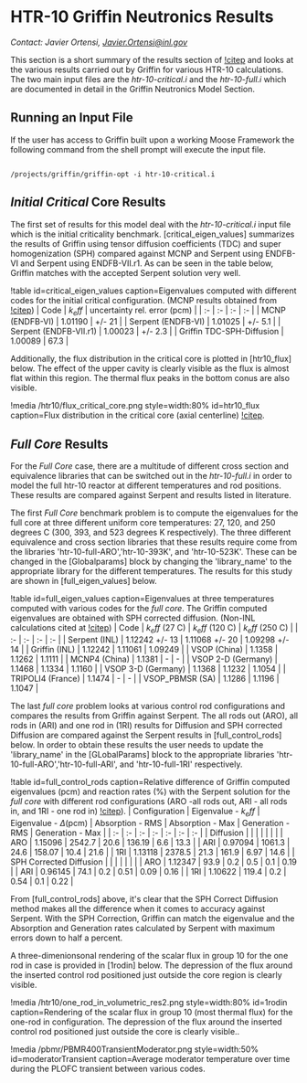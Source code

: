 # HTR-10 Griffin Neutronics Results

*Contact: Javier Ortensi, Javier.Ortensi@inl.gov*

This section is a short summary of the results section of [!citep](HTR-10Benchmark) and looks at the various results carried out by Griffin for various HTR-10 calculations. The two main input files are the *htr-10-critical.i* and the *htr-10-full.i* which are documented in detail in the Griffin Neutronics Model Section.  


## Running an Input File

If the user has access to Griffin built upon a working Moose Framework the following command from the shell prompt will execute the input file. 

```language=bash

/projects/griffin/griffin-opt -i htr-10-critical.i

```

## *Initial Critical* Core Results 

The first set of results for this model deal with the *htr-10-critical.i* input file which is the initial criticality benchmark. [critical_eigen_values] summarizes the results of Griffin using tensor diffusion coefficients (TDC) and super homogenization (SPH) compared against MCNP and Serpent using ENDFB-VI and Serpent using ENDFB-VII.r1. As can be seen in the table below, Griffin matches with the accepted Serpent solution very well. 

!table id=critical_eigen_values caption=Eigenvalues computed with different codes for the initial critical configuration. (MCNP results obtained from [!citep](IRPhEP))
| Code  | $k_eff$  | uncertainty rel. error (pcm)  |
| :- | :- | :- | :- |
| MCNP (ENDFB-VI)  | 1.01190 | +/- 21 | 
| Serpent (ENDFB-VI) | 1.01025 | +/- 5.1 |
| Serpent (ENDFB-VII.r1) | 1.00023 | +/- 2.3 |
| Griffin TDC-SPH-Diffusion | 1.00089 | 67.3 |

Additionally, the flux distribution in the critical core is plotted in [htr10_flux] below. The effect of the upper cavity is clearly visible as the flux is almost flat within this region. The thermal flux peaks in the bottom conus are also visible.

!media /htr10/flux_critical_core.png
   style=width:80%
   id=htr10_flux
   caption=Flux distribution in the critical core (axial centerline) [!citep](HTR-10Benchmark).

## *Full Core* Results

For the *Full Core* case, there are a multitude of different cross section and equivalence libraries that can be switched out in the *htr-10-full.i* in order to model the full htr-10 reactor at different temperatures and rod positions. These results are compared against Serpent and results listed in literature. 

The first *Full Core* benchmark problem is to compute the eigenvalues for the full core at three different uniform core temperatures: 27, 120, and 250 degrees C (300, 393, and 523 degrees K respectively). The three different equivalence and cross section libraries that these results require come from the libraries 'htr-10-full-ARO','htr-10-393K', and 'htr-10-523K'. These can be changed in the [Globalparams] block by changing the 'library_name' to the appropriate library for the different temperatures. The results for this study are shown in [full_eigen_values] below. 

!table id=full_eigen_values caption=Eigenvalues at three temperatures computed with various codes for the *full core*. The Griffin computed eigenvalues are obtained with SPH corrected diffusion. (Non-INL calculations cited at [!citep](TECDOC))
| Code  | $k_eff$ (27 C)  | $k_eff$ (120 C) | $k_eff$ (250 C) |
| :- | :- | :- | :- |
| Serpent (INL)  | 1.12242 +/- 13 | 1.11068 +/- 20 | 1.09298 +/- 14 | 
| Griffin (INL)  | 1.12242 | 1.11061 | 1.09249 | 
| VSOP (China)  | 1.1358 | 1.1262 | 1.1111 | 
| MCNP4 (China)  | 1.1381 | - | - | 
| VSOP 2-D (Germany)  | 1.1468 | 1.1334 | 1.1160 | 
| VSOP 3-D (Germany)  | 1.1368 | 1.1232 | 1.1054 | 
| TRIPOLI4 (France)  | 1.1474 | - | - | 
| VSOP_PBMSR (SA) | 1.1286 | 1.1196 | 1.1047 | 

The last *full core* problem looks at various control rod configurations and compares the results from Griffin against Serpent. The all rods out (ARO), all rods in (ARI) and one rod in (1RI) results for Diffusion and SPH corrected Diffusion are compared against the Serpent results in [full_control_rods] below. In order to obtain these results the user needs to update the 'library_name' in the [GLobalParams] block to the appropriate libraries 'htr-10-full-ARO','htr-10-full-ARI', and 'htr-10-full-1RI' respectively.

!table id=full_control_rods caption=Relative difference of Griffin computed eigenvalues (pcm) and reaction rates (%) with the Serpent solution for the *full core* with different rod configurations (ARO -all rods out, ARI - all rods in, and 1RI - one rod in) [!citep](HTR-10Benchmark)).
| Configuration | Eigenvalue - $k_eff$ | Eigenvalue - $\Delta$(pcm) | Absorption - RMS  | Absorption - Max  | Generation - RMS	 | Generation - Max  |
| :- | :- | :- | :- | :- | :- | :- |
| Diffusion  |  |  |  |  |  |  | 
| ARO  | 1.15096 | 2542.7 | 20.6 | 136.19 | 6.6 | 13.3 | 
| ARI  | 0.97094 | 1061.3 | 24.6 | 158.07 | 10.4 | 21.6 | 
| 1RI  | 1.13118 | 2378.5 | 21.3 | 161.9 | 6.97 | 14.6 | 
| SPH Corrected Diffusion  |  |  |  |  |  |  |
| ARO  | 1.12347 | 93.9 | 0.2 | 0.5 | 0.1 | 0.19 | 
| ARI  | 0.96145 | 74.1 | 0.2 | 0.51 | 0.09 | 0.16 | 
| 1RI  | 1.10622 | 119.4 | 0.2 | 0.54 | 0.1 | 0.22 | 

From [full_control_rods] above, it's clear that the SPH Correct Diffusion method makes all the difference when it comes to accuracy against Serpent. With the SPH Correction, Griffin can match the eigenvalue and the Absorption and Generation rates calculated by Serpent with maximum errors down to half a percent. 

 A three-dimenionsonal rendering of the scalar flux in group 10 for the one rod in case is provided in [1rodin] below. The depression of the flux around the inserted control rod positioned just outside the core region is clearly visible. 

!media /htr10/one_rod_in_volumetric_res2.png
      style=width:80%
      id=1rodin
      caption=Rendering of the scalar flux in group 10 (most thermal flux) for the one-rod in configuration. The depression of the flux around the inserted control rod positioned just outside the core is clearly visible..

!media /pbmr/PBMR400TransientModerator.png
      style=width:50%
      id=moderatorTransient
      caption=Average moderator temperature over time during the PLOFC transient between various codes.

